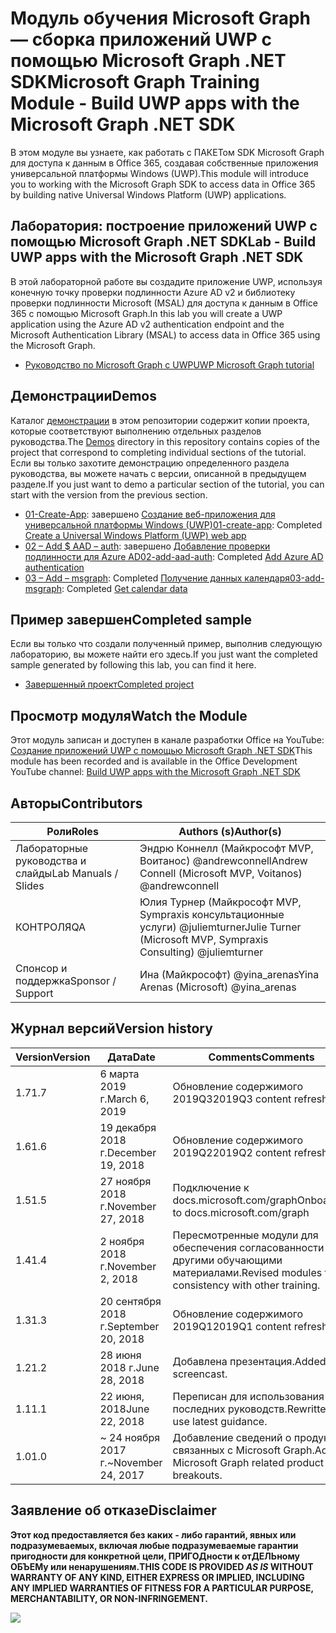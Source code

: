 # <a name="microsoft-graph-training-module---build-uwp-apps-with-the-microsoft-graph-net-sdk"></a><span data-ttu-id="4d7f9-101">Модуль обучения Microsoft Graph — сборка приложений UWP с помощью Microsoft Graph .NET SDK</span><span class="sxs-lookup"><span data-stu-id="4d7f9-101">Microsoft Graph Training Module - Build UWP apps with the Microsoft Graph .NET SDK</span></span>

<span data-ttu-id="4d7f9-102">В этом модуле вы узнаете, как работать с ПАКЕТом SDK Microsoft Graph для доступа к данным в Office 365, создавая собственные приложения универсальной платформы Windows (UWP).</span><span class="sxs-lookup"><span data-stu-id="4d7f9-102">This module will introduce you to working with the Microsoft Graph SDK to access data in Office 365 by building native Universal Windows Platform (UWP) applications.</span></span>

## <a name="lab---build-uwp-apps-with-the-microsoft-graph-net-sdk"></a><span data-ttu-id="4d7f9-103">Лаборатория: построение приложений UWP с помощью Microsoft Graph .NET SDK</span><span class="sxs-lookup"><span data-stu-id="4d7f9-103">Lab - Build UWP apps with the Microsoft Graph .NET SDK</span></span>

<span data-ttu-id="4d7f9-104">В этой лабораторной работе вы создадите приложение UWP, используя конечную точку проверки подлинности Azure AD v2 и библиотеку проверки подлинности Microsoft (MSAL) для доступа к данным в Office 365 с помощью Microsoft Graph.</span><span class="sxs-lookup"><span data-stu-id="4d7f9-104">In this lab you will create a UWP application using the Azure AD v2 authentication endpoint and the Microsoft Authentication Library (MSAL) to access data in Office 365 using the Microsoft Graph.</span></span>

- [<span data-ttu-id="4d7f9-105">Руководство по Microsoft Graph с UWP</span><span class="sxs-lookup"><span data-stu-id="4d7f9-105">UWP Microsoft Graph tutorial</span></span>](https://docs.microsoft.com/graph/training/uwp-tutorial)

## <a name="demos"></a><span data-ttu-id="4d7f9-106">Демонстрации</span><span class="sxs-lookup"><span data-stu-id="4d7f9-106">Demos</span></span>

<span data-ttu-id="4d7f9-107">Каталог [демонстрации](./Demos) в этом репозитории содержит копии проекта, которые соответствуют выполнению отдельных разделов руководства.</span><span class="sxs-lookup"><span data-stu-id="4d7f9-107">The [Demos](./Demos) directory in this repository contains copies of the project that correspond to completing individual sections of the tutorial.</span></span> <span data-ttu-id="4d7f9-108">Если вы только захотите демонстрацию определенного раздела руководства, вы можете начать с версии, описанной в предыдущем разделе.</span><span class="sxs-lookup"><span data-stu-id="4d7f9-108">If you just want to demo a particular section of the tutorial, you can start with the version from the previous section.</span></span>

- <span data-ttu-id="4d7f9-109">[01-Create-App](Demos/01-create-app): завершено [Создание веб-приложения для универсальной платформы Windows (UWP)](https://docs.microsoft.com/graph/training/uwp-tutorial?tutorial-step=1)</span><span class="sxs-lookup"><span data-stu-id="4d7f9-109">[01-create-app](Demos/01-create-app): Completed [Create a Universal Windows Platform (UWP) web app](https://docs.microsoft.com/graph/training/uwp-tutorial?tutorial-step=1)</span></span>
- <span data-ttu-id="4d7f9-110">[02 – Add $ AAD – auth](Demos/02-add-aad-auth): завершено [Добавление проверки подлинности для Azure AD](https://docs.microsoft.com/graph/training/uwp-tutorial?tutorial-step=3)</span><span class="sxs-lookup"><span data-stu-id="4d7f9-110">[02-add-aad-auth](Demos/02-add-aad-auth): Completed [Add Azure AD authentication](https://docs.microsoft.com/graph/training/uwp-tutorial?tutorial-step=3)</span></span>
- <span data-ttu-id="4d7f9-111">[03 – Add – msgraph](Demos/03-add-msgraph): Completed [Получение данных календаря](https://docs.microsoft.com/graph/training/uwp-tutorial?tutorial-step=4)</span><span class="sxs-lookup"><span data-stu-id="4d7f9-111">[03-add-msgraph](Demos/03-add-msgraph): Completed [Get calendar data](https://docs.microsoft.com/graph/training/uwp-tutorial?tutorial-step=4)</span></span>

## <a name="completed-sample"></a><span data-ttu-id="4d7f9-112">Пример завершен</span><span class="sxs-lookup"><span data-stu-id="4d7f9-112">Completed sample</span></span>

<span data-ttu-id="4d7f9-113">Если вы только что создали полученный пример, выполнив следующую лабораторию, вы можете найти его здесь.</span><span class="sxs-lookup"><span data-stu-id="4d7f9-113">If you just want the completed sample generated by following this lab, you can find it here.</span></span>

- [<span data-ttu-id="4d7f9-114">Завершенный проект</span><span class="sxs-lookup"><span data-stu-id="4d7f9-114">Completed project</span></span>](Demos/03-add-msgraph)

## <a name="watch-the-module"></a><span data-ttu-id="4d7f9-115">Просмотр модуля</span><span class="sxs-lookup"><span data-stu-id="4d7f9-115">Watch the Module</span></span>

<span data-ttu-id="4d7f9-116">Этот модуль записан и доступен в канале разработки Office на YouTube: [Создание приложений UWP с помощью Microsoft Graph .NET SDK](https://youtu.be/XNxBUmqcf6c)</span><span class="sxs-lookup"><span data-stu-id="4d7f9-116">This module has been recorded and is available in the Office Development YouTube channel: [Build UWP apps with the Microsoft Graph .NET SDK](https://youtu.be/XNxBUmqcf6c)</span></span>

## <a name="contributors"></a><span data-ttu-id="4d7f9-117">Авторы</span><span class="sxs-lookup"><span data-stu-id="4d7f9-117">Contributors</span></span>

| <span data-ttu-id="4d7f9-118">Роли</span><span class="sxs-lookup"><span data-stu-id="4d7f9-118">Roles</span></span>                | <span data-ttu-id="4d7f9-119">Authors (s)</span><span class="sxs-lookup"><span data-stu-id="4d7f9-119">Author(s)</span></span>                                                        |
| -------------------- | ---------------------------------------------------------------- |
| <span data-ttu-id="4d7f9-120">Лабораторные руководства и слайды</span><span class="sxs-lookup"><span data-stu-id="4d7f9-120">Lab Manuals / Slides</span></span> | <span data-ttu-id="4d7f9-121">Эндрю Коннелл (Майкрософт MVP, Воитанос) @andrewconnell</span><span class="sxs-lookup"><span data-stu-id="4d7f9-121">Andrew Connell (Microsoft MVP, Voitanos) @andrewconnell</span></span>          |
| <span data-ttu-id="4d7f9-122">КОНТРОЛЯ</span><span class="sxs-lookup"><span data-stu-id="4d7f9-122">QA</span></span>                   | <span data-ttu-id="4d7f9-123">Юлия Турнер (Майкрософт MVP, Sympraxis консультационные услуги) @juliemturner</span><span class="sxs-lookup"><span data-stu-id="4d7f9-123">Julie Turner (Microsoft MVP, Sympraxis Consulting) @juliemturner</span></span> |
| <span data-ttu-id="4d7f9-124">Спонсор и поддержка</span><span class="sxs-lookup"><span data-stu-id="4d7f9-124">Sponsor / Support</span></span>    | <span data-ttu-id="4d7f9-125">Ина (Майкрософт) @yina_arenas</span><span class="sxs-lookup"><span data-stu-id="4d7f9-125">Yina Arenas (Microsoft) @yina_arenas</span></span>                             |

## <a name="version-history"></a><span data-ttu-id="4d7f9-126">Журнал версий</span><span class="sxs-lookup"><span data-stu-id="4d7f9-126">Version history</span></span>

| <span data-ttu-id="4d7f9-127">Version</span><span class="sxs-lookup"><span data-stu-id="4d7f9-127">Version</span></span> | <span data-ttu-id="4d7f9-128">Дата</span><span class="sxs-lookup"><span data-stu-id="4d7f9-128">Date</span></span>               | <span data-ttu-id="4d7f9-129">Comments</span><span class="sxs-lookup"><span data-stu-id="4d7f9-129">Comments</span></span>                                             |
| ------- | ------------------ | ---------------------------------------------------- |
| <span data-ttu-id="4d7f9-130">1.7</span><span class="sxs-lookup"><span data-stu-id="4d7f9-130">1.7</span></span>     | <span data-ttu-id="4d7f9-131">6 марта 2019 г.</span><span class="sxs-lookup"><span data-stu-id="4d7f9-131">March 6, 2019</span></span>      | <span data-ttu-id="4d7f9-132">Обновление содержимого 2019Q3</span><span class="sxs-lookup"><span data-stu-id="4d7f9-132">2019Q3 content refresh</span></span>                               |
| <span data-ttu-id="4d7f9-133">1.6</span><span class="sxs-lookup"><span data-stu-id="4d7f9-133">1.6</span></span>     | <span data-ttu-id="4d7f9-134">19 декабря 2018 г.</span><span class="sxs-lookup"><span data-stu-id="4d7f9-134">December 19, 2018</span></span>  | <span data-ttu-id="4d7f9-135">Обновление содержимого 2019Q2</span><span class="sxs-lookup"><span data-stu-id="4d7f9-135">2019Q2 content refresh</span></span>                               |
| <span data-ttu-id="4d7f9-136">1.5</span><span class="sxs-lookup"><span data-stu-id="4d7f9-136">1.5</span></span>     | <span data-ttu-id="4d7f9-137">27 ноября 2018 г.</span><span class="sxs-lookup"><span data-stu-id="4d7f9-137">November 27, 2018</span></span>  | <span data-ttu-id="4d7f9-138">Подключение к docs.microsoft.com/graph</span><span class="sxs-lookup"><span data-stu-id="4d7f9-138">Onboarded to docs.microsoft.com/graph</span></span>                |
| <span data-ttu-id="4d7f9-139">1.4</span><span class="sxs-lookup"><span data-stu-id="4d7f9-139">1.4</span></span>     | <span data-ttu-id="4d7f9-140">2 ноября 2018 г.</span><span class="sxs-lookup"><span data-stu-id="4d7f9-140">November 2, 2018</span></span>   | <span data-ttu-id="4d7f9-141">Пересмотренные модули для обеспечения согласованности с другими обучающими материалами.</span><span class="sxs-lookup"><span data-stu-id="4d7f9-141">Revised modules for consistency with other training.</span></span> |
| <span data-ttu-id="4d7f9-142">1.3</span><span class="sxs-lookup"><span data-stu-id="4d7f9-142">1.3</span></span>     | <span data-ttu-id="4d7f9-143">20 сентября 2018 г.</span><span class="sxs-lookup"><span data-stu-id="4d7f9-143">September 20, 2018</span></span> | <span data-ttu-id="4d7f9-144">Обновление содержимого 2019Q1</span><span class="sxs-lookup"><span data-stu-id="4d7f9-144">2019Q1 content refresh</span></span>                               |
| <span data-ttu-id="4d7f9-145">1.2</span><span class="sxs-lookup"><span data-stu-id="4d7f9-145">1.2</span></span>     | <span data-ttu-id="4d7f9-146">28 июня 2018 г.</span><span class="sxs-lookup"><span data-stu-id="4d7f9-146">June 28, 2018</span></span>      | <span data-ttu-id="4d7f9-147">Добавлена презентация.</span><span class="sxs-lookup"><span data-stu-id="4d7f9-147">Added screencast.</span></span>                                    |
| <span data-ttu-id="4d7f9-148">1.1</span><span class="sxs-lookup"><span data-stu-id="4d7f9-148">1.1</span></span>     | <span data-ttu-id="4d7f9-149">22 июня, 2018</span><span class="sxs-lookup"><span data-stu-id="4d7f9-149">June 22, 2018</span></span>      | <span data-ttu-id="4d7f9-150">Переписан для использования последних руководств.</span><span class="sxs-lookup"><span data-stu-id="4d7f9-150">Rewritten to use latest guidance.</span></span>                    |
| <span data-ttu-id="4d7f9-151">1.0</span><span class="sxs-lookup"><span data-stu-id="4d7f9-151">1.0</span></span>     | <span data-ttu-id="4d7f9-152">~ 24 ноября 2017 г.</span><span class="sxs-lookup"><span data-stu-id="4d7f9-152">~November 24, 2017</span></span> | <span data-ttu-id="4d7f9-153">Добавление сведений о продуктах, связанных с Microsoft Graph.</span><span class="sxs-lookup"><span data-stu-id="4d7f9-153">Add Microsoft Graph related product breakouts.</span></span>       |

## <a name="disclaimer"></a><span data-ttu-id="4d7f9-154">Заявление об отказе</span><span class="sxs-lookup"><span data-stu-id="4d7f9-154">Disclaimer</span></span>

<span data-ttu-id="4d7f9-155">**Этот код предоставляется без каких _-_ либо гарантий, явных или подразумеваемых, включая любые подразумеваемые гарантии пригодности для конкретной цели, ПРИГОДности к отДЕЛЬному ОБЪЕМу или ненарушениям.**</span><span class="sxs-lookup"><span data-stu-id="4d7f9-155">**THIS CODE IS PROVIDED _AS IS_ WITHOUT WARRANTY OF ANY KIND, EITHER EXPRESS OR IMPLIED, INCLUDING ANY IMPLIED WARRANTIES OF FITNESS FOR A PARTICULAR PURPOSE, MERCHANTABILITY, OR NON-INFRINGEMENT.**</span></span>

<!-- markdownlint-disable MD033 -->
<img src="https://telemetry.sharepointpnp.com/msgraph-training-uwp" />
